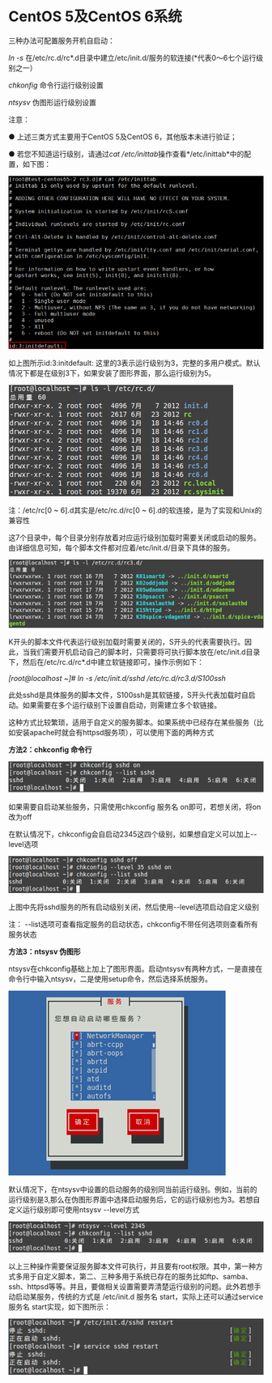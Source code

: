 # CentOS 5及CentOS 6系统

三种办法可配置服务开机自启动：

*ln -s*                       在/etc/rc.d/rc*.d目录中建立/etc/init.d/服务的软连接(*代表0～6七个运行级别之一）

*chkonfig*                命令行运行级别设置

*ntsysv*                   伪图形运行级别设置

注意：

● 上述三类方式主要用于CentOS 5及CentOS 6，其他版本未进行验证；

● 若您不知道运行级别，请通过*cat /etc/inittab*操作查看*/etc/inittab*中的配置，如下图：

![](https://github.com/jdcloudcom/cn/blob/cn-VirtualMachine-Linux/image/Elastic-Compute/Virtual-Machine/Linux/CentOS%205%E5%8F%8ACentOS%206%E7%B3%BB%E7%BB%9F01.png)

如上图所示id:3:initdefault: 这里的3表示运行级别为3，完整的多用户模式。默认情况下都是在级别3下，如果安装了图形界面，那么运行级别为5。

![](https://github.com/jdcloudcom/cn/blob/cn-VirtualMachine-Linux/image/Elastic-Compute/Virtual-Machine/Linux/CentOS%205%E5%8F%8ACentOS%206%E7%B3%BB%E7%BB%9F02.png)

注：/etc/rc[0 ~ 6].d其实是/etc/rc.d/rc[0 ~ 6].d的软连接，是为了实现和Unix的兼容性

这7个目录中，每个目录分别存放着对应运行级别加载时需要关闭或启动的服务。由详细信息可知，每个脚本文件都对应着/etc/init.d/目录下具体的服务。

![](https://github.com/jdcloudcom/cn/blob/cn-VirtualMachine-Linux/image/Elastic-Compute/Virtual-Machine/Linux/CentOS%205%E5%8F%8ACentOS%206%E7%B3%BB%E7%BB%9F03.png)

K开头的脚本文件代表运行级别加载时需要关闭的，S开头的代表需要执行。因此，当我们需要开机启动自己的脚本时，只需要将可执行脚本放在/etc/init.d目录下，然后在/etc/rc.d/rc*.d中建立软链接即可，操作示例如下：

*[root@localhost ~]# ln -s /etc/init.d/sshd /etc/rc.d/rc3.d/S100ssh*

此处sshd是具体服务的脚本文件，S100ssh是其软链接，S开头代表加载时自启动。如果需要在多个运行级别下设置自启动，则需建立多个软链接。

这种方式比较繁琐，适用于自定义的服务脚本。如果系统中已经存在某些服务（比如安装apache时就会有httpsd服务项），可以使用下面的两种方式

**方法2：chkconfig 命令行**

![](https://github.com/jdcloudcom/cn/blob/cn-VirtualMachine-Linux/image/Elastic-Compute/Virtual-Machine/Linux/CentOS%205%E5%8F%8ACentOS%206%E7%B3%BB%E7%BB%9F04.png)

如果需要自启动某些服务，只需使用chkconfig 服务名 on即可，若想关闭，将on改为off

在默认情况下，chkconfig会自启动2345这四个级别，如果想自定义可以加上--level选项

![](https://github.com/jdcloudcom/cn/blob/cn-VirtualMachine-Linux/image/Elastic-Compute/Virtual-Machine/Linux/CentOS%205%E5%8F%8ACentOS%206%E7%B3%BB%E7%BB%9F05.png)

上图中先将sshd服务的所有启动级别关闭，然后使用--level选项启动自定义级别

注： --list选项可查看指定服务的启动状态，chkconfig不带任何选项则查看所有服务状态

**方法3：ntsysv 伪图形**

ntsysv在chkconfig基础上加上了图形界面。启动ntsysv有两种方式，一是直接在命令行中输入ntsysv，二是使用setup命令，然后选择系统服务。

![](https://github.com/jdcloudcom/cn/blob/cn-VirtualMachine-Linux/image/Elastic-Compute/Virtual-Machine/Linux/CentOS%205%E5%8F%8ACentOS%206%E7%B3%BB%E7%BB%9F06.png)

默认情况下，在ntsysv中设置的启动服务的级别同当前运行级别。例如，当前的运行级别是3,那么在伪图形界面中选择启动服务后，它的运行级别也为3。若想自定义运行级别即可使用ntsysv --level方式

![](https://github.com/jdcloudcom/cn/blob/cn-VirtualMachine-Linux/image/Elastic-Compute/Virtual-Machine/Linux/CentOS%205%E5%8F%8ACentOS%206%E7%B3%BB%E7%BB%9F07.png)

以上三种操作需要保证服务脚本文件可执行，并且要有root权限。其中，第一种方式多用于自定义脚本，第二、三种多用于系统已存在的服务比如ftp、samba、ssh、httpsd等等。并且，要做相关设置需要弄清楚运行级别的问题。此外若想手动启动某服务，传统的方式是 /etc/init.d 服务名 start，实际上还可以通过service 服务名 start实现，如下图所示：

![](https://github.com/jdcloudcom/cn/blob/cn-VirtualMachine-Linux/image/Elastic-Compute/Virtual-Machine/Linux/CentOS%205%E5%8F%8ACentOS%206%E7%B3%BB%E7%BB%9F08.png)
